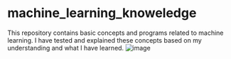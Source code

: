 # machine_learning_knoweledge
This repository contains basic concepts and programs related to machine learning. I have tested and explained these concepts based on my understanding and what I have learned.
![image](https://github.com/KhaingSuThway/machine_learning_knoweledge/assets/89783753/513d5030-37e4-4df8-be38-60447ce990a9)

